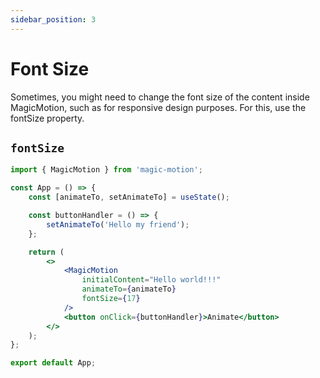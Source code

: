 ```yaml
---
sidebar_position: 3
---
```


# Font Size

Sometimes, you might need to change the font size of the content inside MagicMotion, such as for responsive design purposes. For this, use the fontSize property.

## `fontSize`

```jsx
import { MagicMotion } from 'magic-motion';

const App = () => {
    const [animateTo, setAnimateTo] = useState();

    const buttonHandler = () => {
        setAnimateTo('Hello my friend');
    };

    return (
        <>
            <MagicMotion
                initialContent="Hello world!!!"
                animateTo={animateTo}
                fontSize={17}
            />
            <button onClick={buttonHandler}>Animate</button>
        </>
    );
};

export default App;
```
